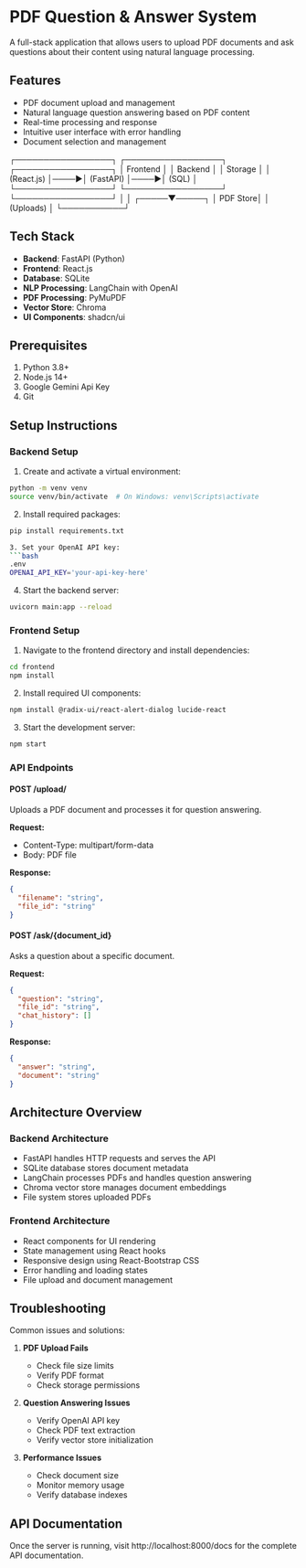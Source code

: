 # PDF Question & Answer System

A full-stack application that allows users to upload PDF documents and ask questions about their content using natural language processing.

## Features

- PDF document upload and management
- Natural language question answering based on PDF content
- Real-time processing and response
- Intuitive user interface with error handling
- Document selection and management


┌─────────────────┐     ┌─────────────────┐     ┌─────────────────┐
│    Frontend     │     │    Backend      │     │    Storage      │
│    (React.js)   │────▶│    (FastAPI)    │────▶│   (SQL)         │
└─────────────────┘     └─────────────────┘     └─────────────────┘
                              │
                              │
                        ┌─────▼─────┐
                        │  PDF Store│
                        │ (Uploads) │
                        └───────────┘

## Tech Stack

- **Backend**: FastAPI (Python)
- **Frontend**: React.js
- **Database**: SQLite
- **NLP Processing**: LangChain with OpenAI
- **PDF Processing**: PyMuPDF
- **Vector Store**: Chroma
- **UI Components**: shadcn/ui

## Prerequisites

1. Python 3.8+
2. Node.js 14+
3. Google Gemini Api Key
4. Git

## Setup Instructions

### Backend Setup

1. Create and activate a virtual environment:
```bash
python -m venv venv
source venv/bin/activate  # On Windows: venv\Scripts\activate
```

2. Install required packages:
```bash
pip install requirements.txt

3. Set your OpenAI API key:
```bash
.env
OPENAI_API_KEY='your-api-key-here'
```

4. Start the backend server:
```bash
uvicorn main:app --reload
```

### Frontend Setup

1. Navigate to the frontend directory and install dependencies:
```bash
cd frontend
npm install
```

2. Install required UI components:
```bash
npm install @radix-ui/react-alert-dialog lucide-react
```

3. Start the development server:
```bash
npm start
```


### API Endpoints

#### POST /upload/
Uploads a PDF document and processes it for question answering.

**Request:**
- Content-Type: multipart/form-data
- Body: PDF file

**Response:**
```json
{
  "filename": "string",
  "file_id": "string"
}
```

#### POST /ask/{document_id}
Asks a question about a specific document.

**Request:**
```json
{
  "question": "string",
  "file_id": "string",
  "chat_history": []
}

```

**Response:**
```json
{
  "answer": "string",
  "document": "string"
}
```

## Architecture Overview

### Backend Architecture
- FastAPI handles HTTP requests and serves the API
- SQLite database stores document metadata
- LangChain processes PDFs and handles question answering
- Chroma vector store manages document embeddings
- File system stores uploaded PDFs

### Frontend Architecture
- React components for UI rendering
- State management using React hooks
- Responsive design using React-Bootstrap CSS
- Error handling and loading states
- File upload and document management




## Troubleshooting

Common issues and solutions:

1. **PDF Upload Fails**
   - Check file size limits
   - Verify PDF format
   - Check storage permissions

2. **Question Answering Issues**
   - Verify OpenAI API key
   - Check PDF text extraction
   - Verify vector store initialization

3. **Performance Issues**
   - Check document size
   - Monitor memory usage
   - Verify database indexes



## API Documentation

Once the server is running, visit http://localhost:8000/docs for the complete API documentation.
